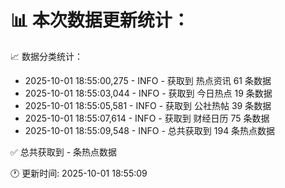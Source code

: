 📊 本次数据更新统计：
==========================

📈 数据分类统计：
- 2025-10-01 18:55:00,275 - INFO - 获取到 热点资讯 61 条数据
- 2025-10-01 18:55:03,044 - INFO - 获取到 今日热点 19 条数据
- 2025-10-01 18:55:05,581 - INFO - 获取到 公社热帖 39 条数据
- 2025-10-01 18:55:07,614 - INFO - 获取到 财经日历 75 条数据
- 2025-10-01 18:55:09,548 - INFO - 总共获取到 194 条热点数据

✅ 总共获取到 - 条热点数据

🕐 更新时间: 2025-10-01 18:55:09
